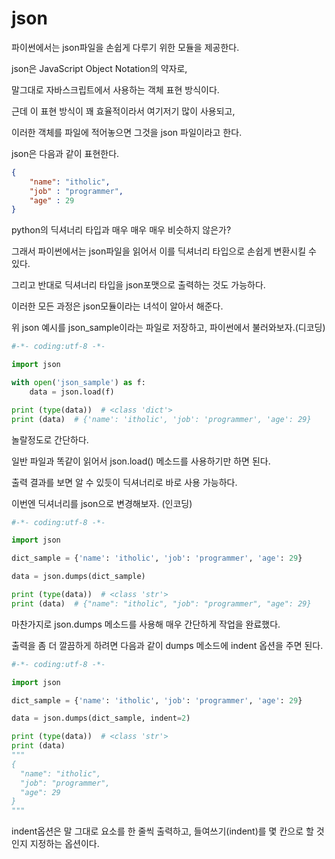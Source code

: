 # json

파이썬에서는 json파일을 손쉽게 다루기 위한 모듈을 제공한다.

json은 JavaScript Object Notation의 약자로, 

말그대로 자바스크립트에서 사용하는 객체 표현 방식이다.

근데 이 표현 방식이 꽤 효율적이라서 여기저기 많이 사용되고,

이러한 객체를 파일에 적어놓으면 그것을 json 파일이라고 한다.

json은 다음과 같이 표현한다.

```json
{
    "name": "itholic",
    "job" : "programmer",
    "age" : 29
}
```

python의 딕셔너리 타입과 매우 매우 매우 비슷하지 않은가?

그래서 파이썬에서는 json파일을 읽어서 이를 딕셔너리 타입으로 손쉽게 변환시킬 수 있다.

그리고 반대로 딕셔너리 타입을 json포맷으로 출력하는 것도 가능하다.

이러한 모든 과정은 json모듈이라는 녀석이 알아서 해준다.

위 json 예시를 json_sample이라는 파일로 저장하고, 파이썬에서 불러와보자.(디코딩)

```python
#-*- coding:utf-8 -*-

import json

with open('json_sample') as f:
    data = json.load(f)

print (type(data))  # <class 'dict'>
print (data)  # {'name': 'itholic', 'job': 'programmer', 'age': 29}
```

놀랄정도로 간단하다.

일반 파일과 똑같이 읽어서 json.load() 메소드를 사용하기만 하면 된다. 

출력 결과를 보면 알 수 있듯이 딕셔너리로 바로 사용 가능하다.

이번엔 딕셔너리를 json으로 변경해보자. (인코딩)

```python
#-*- coding:utf-8 -*-

import json

dict_sample = {'name': 'itholic', 'job': 'programmer', 'age': 29}

data = json.dumps(dict_sample)

print (type(data))  # <class 'str'>
print (data)  # {"name": "itholic", "job": "programmer", "age": 29}
```

마찬가지로 json.dumps 메소드를 사용해 매우 간단하게 작업을 완료했다.

출력을 좀 더 깔끔하게 하려면 다음과 같이 dumps 메소드에 indent 옵션을 주면 된다.


```python
#-*- coding:utf-8 -*-

import json

dict_sample = {'name': 'itholic', 'job': 'programmer', 'age': 29}

data = json.dumps(dict_sample, indent=2)

print (type(data))  # <class 'str'>
print (data)  
"""
{
  "name": "itholic",
  "job": "programmer",
  "age": 29
}
"""
```

indent옵션은 말 그대로 요소를 한 줄씩 출력하고, 들여쓰기(indent)를 몇 칸으로 할 것인지 지정하는 옵션이다.

